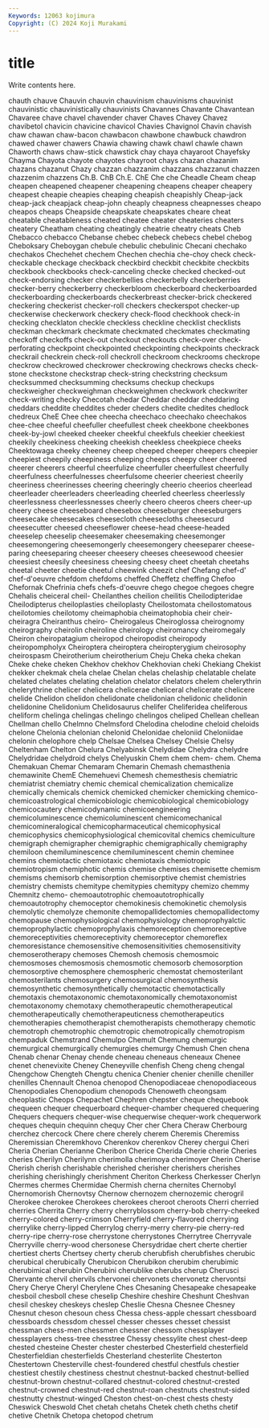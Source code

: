 ```yaml
---
Keywords: 12063 kojimura
Copyright: (C) 2024 Koji Murakami
---
```


# title

Write contents here.



 chauth chauve Chauvin chauvin chauvinism chauvinisms
chauvinist chauvinistic chauvinistically chauvinists Chavannes Chavante Chavantean Chavaree chave chavel
chavender chaver Chaves Chavey Chavez chavibetol chavicin chavicine chavicol Chavies
Chavignol Chavin chavish chaw chawan chaw-bacon chawbacon chawbone chawbuck chawdron
chawed chawer chawers Chawia chawing chawk chawl chawle chawn Chaworth
chaws chaw-stick chawstick chay chaya chayaroot Chayefsky Chayma Chayota chayote
chayotes chayroot chays chazan chazanim chazans chazanut Chazy chazzan chazzanim
chazzans chazzanut chazzen chazzenim chazzens Ch.B. ChB Ch.E. ChE Che
che Cheadle Cheam cheap cheapen cheapened cheapener cheapening cheapens cheaper
cheapery cheapest cheapie cheapies cheaping cheapish cheapishly Cheap-jack cheap-jack cheapjack
cheap-john cheaply cheapness cheapnesses cheapo cheapos cheaps Cheapside cheapskate cheapskates
cheare cheat cheatable cheatableness cheated cheatee cheater cheateries cheaters cheatery
Cheatham cheating cheatingly cheatrie cheatry cheats Cheb Chebacco chebacco Chebanse
chebec chebeck chebecs chebel chebog Cheboksary Cheboygan chebule chebulic chebulinic
Checani chechako chechakos Chechehet chechem Chechen chechia che-choy check check-
checkable checkage checkback checkbird checkbit checkbite checkbits checkbook checkbooks check-canceling
checke checked checked-out check-endorsing checker checkerbellies checkerbelly checkerberries checker-berry checkerberry
checkerbloom checkerboard checkerboarded checkerboarding checkerboards checkerbreast checker-brick checkered checkering checkerist
checker-roll checkers checkerspot checker-up checkerwise checkerwork checkery check-flood checkhook check-in
checking checklaton checkle checkless checkline checklist checklists checkman checkmark checkmate
checkmated checkmates checkmating checkoff checkoffs check-out checkout checkouts check-over check-perforating
checkpoint checkpointed checkpointing checkpoints checkrack checkrail checkrein check-roll checkroll checkroom
checkrooms checkrope checkrow checkrowed checkrower checkrowing checkrows checks check-stone checkstone
checkstrap check-string checkstring checksum checksummed checksumming checksums checkup checkups checkweigher
checkweighman checkweighmen checkwork checkwriter check-writing checky Checotah chedar Cheddar cheddar
cheddaring cheddars cheddite cheddites cheder cheders chedite chedites chedlock chedreux
CheE Chee chee cheecha cheechaco cheechako cheechakos chee-chee cheeful cheefuller
cheefullest cheek cheekbone cheekbones cheek-by-jowl cheeked cheeker cheekful cheekfuls cheekier
cheekiest cheekily cheekiness cheeking cheekish cheekless cheekpiece cheeks Cheektowaga cheeky
cheeney cheep cheeped cheeper cheepers cheepier cheepiest cheepily cheepiness cheeping
cheeps cheepy cheer cheered cheerer cheerers cheerful cheerfulize cheerfuller cheerfullest
cheerfully cheerfulness cheerfulnesses cheerfulsome cheerier cheeriest cheerily cheeriness cheerinesses cheering
cheeringly cheerio cheerios cheerlead cheerleader cheerleaders cheerleading cheerled cheerless cheerlessly
cheerlessness cheerlessnesses cheerly cheero cheeros cheers cheer-up cheery cheese cheeseboard
cheesebox cheeseburger cheeseburgers cheesecake cheesecakes cheesecloth cheesecloths cheesecurd cheesecutter cheesed
cheeseflower cheese-head cheese-headed cheeselep cheeselip cheesemaker cheesemaking cheesemonger cheesemongering cheesemongerly
cheesemongery cheeseparer cheese-paring cheeseparing cheeser cheesery cheeses cheesewood cheesier cheesiest
cheesily cheesiness cheesing cheesy cheet cheetah cheetahs cheetal cheeter cheetie
cheetul cheewink cheezit chef Chefang chef-d' chef-d'oeuvre chefdom chefdoms cheffed
Cheffetz cheffing Chefoo Chefornak Chefrinia chefs chefs-d'oeuvre chego chegoe chegoes
chegre Chehalis cheiceral cheil- Cheilanthes cheilion cheilitis Cheilodipteridae Cheilodipterus cheiloplasties
cheiloplasty Cheilostomata cheilostomatous cheilotomies cheilotomy cheimaphobia cheimatophobia cheir cheir- cheiragra
Cheiranthus cheiro- Cheirogaleus Cheiroglossa cheirognomy cheirography cheirolin cheiroline cheirology cheiromancy
cheiromegaly Cheiron cheiropatagium cheiropod cheiropodist cheiropody cheiropompholyx Cheiroptera cheiroptera cheiropterygium
cheirosophy cheirospasm Cheirotherium cheirotherium Cheju Cheka cheka chekan Cheke cheke
cheken Chekhov chekhov Chekhovian cheki Chekiang Chekist chekker chekmak chela
chelae Chelan chelas chelaship chelatable chelate chelated chelates chelating chelation
chelator chelators chelem chelerythrin chelerythrine chelicer chelicera chelicerae cheliceral chelicerate
chelicere chelide Chelidon chelidon chelidonate chelidonian chelidonic chelidonin chelidonine Chelidonium
Chelidosaurus chelifer Cheliferidea cheliferous cheliform chelinga chelingas chelingo chelingos cheliped
Chellean chellean Chellman chello Chelmno Chelmsford Chelodina chelodine cheloid cheloids
chelone Chelonia chelonian chelonid Chelonidae cheloniid Cheloniidae chelonin chelophore chelp
Chelsae Chelsea Chelsey Chelsie Chelsy Cheltenham Chelton Chelura Chelyabinsk Chelydidae
Chelydra chelydre Chelydridae chelydroid chelys Chelyuskin Chem chem chem- chem.
Chema Chemakuan Chemar Chemaram Chemarin Chemash chemasthenia chemawinite ChemE Chemehuevi
Chemesh chemesthesis chemiatric chemiatrist chemiatry chemic chemical chemicalization chemicalize chemically
chemicals chemick chemicked chemicker chemicking chemico- chemicoastrological chemicobiologic chemicobiological chemicobiology
chemicocautery chemicodynamic chemicoengineering chemicoluminescence chemicoluminescent chemicomechanical chemicomineralogical chemicopharmaceutical chemicophysical chemicophysics
chemicophysiological chemicovital chemics chemiculture chemigraph chemigrapher chemigraphic chemigraphically chemigraphy chemiloon
chemiluminescence chemiluminescent chemin cheminee chemins chemiotactic chemiotaxic chemiotaxis chemiotropic chemiotropism
chemiphotic chemis chemise chemises chemisette chemism chemisms chemisorb chemisorption chemisorptive
chemist chemistries chemistry chemists chemitype chemitypies chemitypy chemizo chemmy Chemnitz
chemo- chemoautotrophic chemoautotrophically chemoautotrophy chemoceptor chemokinesis chemokinetic chemolysis chemolytic chemolyze
chemonite chemopallidectomies chemopallidectomy chemopause chemophysiological chemophysiology chemoprophyalctic chemoprophylactic chemoprophylaxis chemoreception
chemoreceptive chemoreceptivities chemoreceptivity chemoreceptor chemoreflex chemoresistance chemosensitive chemosensitivities chemosensitivity chemoserotherapy
chemoses Chemosh chemosis chemosmoic chemosmoses chemosmosis chemosmotic chemosorb chemosorption chemosorptive
chemosphere chemospheric chemostat chemosterilant chemosterilants chemosurgery chemosurgical chemosynthesis chemosynthetic chemosynthetically
chemotactic chemotactically chemotaxis chemotaxonomic chemotaxonomically chemotaxonomist chemotaxonomy chemotaxy chemotherapeutic chemotherapeutical
chemotherapeutically chemotherapeuticness chemotherapeutics chemotherapies chemotherapist chemotherapists chemotherapy chemotic chemotroph chemotrophic
chemotropic chemotropically chemotropism chempaduk Chemstrand Chemulpo Chemult Chemung chemurgic chemurgical
chemurgically chemurgies chemurgy Chemush Chen chena Chenab chenar Chenay chende
cheneau cheneaus cheneaux Chenee chenet chenevixite Cheney Cheneyville chenfish Cheng
cheng chengal Chengchow Chengteh Chengtu chenica Chenier chenier chenille cheniller
chenilles Chennault Chenoa chenopod Chenopodiaceae chenopodiaceous Chenopodiales Chenopodium chenopods Chenoweth
cheongsam cheoplastic Cheops Chepachet Chephren chepster cheque chequebook chequeen chequer
chequerboard chequer-chamber chequered chequering Chequers chequers chequer-wise chequerwise chequer-work chequerwork
cheques chequin chequinn chequy Cher cher Chera Cheraw Cherbourg cherchez
chercock Chere chere cherely cherem Cheremis Cheremiss Cheremissian Cheremkhovo Cherenkov
cherenkov Cherey chergui Cheri Cheria Cherian Cherianne Cheribon Cherice Cherida
Cherie cherie Cheries cheries Cherilyn Cherilynn cherimolla cherimoya cherimoyer Cherin
Cherise Cherish cherish cherishable cherished cherisher cherishers cherishes cherishing cherishingly
cherishment Cheriton Cherkess Cherkesser Cherlyn Chermes chermes Chermidae Chermish cherna
chernites Chernobyl Chernomorish Chernovtsy Chernow chernozem chernozemic cherogril Cherokee cherokee
Cherokees cherokees cheroot cheroots Cherri cherried cherries Cherrita Cherry cherry
cherryblossom cherry-bob cherry-cheeked cherry-colored cherry-crimson Cherryfield cherry-flavored cherrying cherrylike cherry-lipped
Cherrylog cherry-merry cherry-pie cherry-red cherry-ripe cherry-rose cherrystone cherrystones Cherrytree Cherryvale
Cherryville cherry-wood chersonese Chersydridae chert cherte chertier chertiest cherts Chertsey
cherty cherub cherubfish cherubfishes cherubic cherubical cherubically Cherubicon Cherubikon cherubim
cherubimic cherubimical cherubin Cherubini cherublike cherubs cherup Cherusci Chervante chervil
chervils chervonei chervonets chervonetz chervontsi Chery Cherye Cheryl Cherylene Ches
Chesaning Chesapeake chesapeake chesboil chesboll chese cheselip Cheshire cheshire Cheshunt
Cheshvan chesil cheskey cheskeys cheslep Cheslie Chesna Chesnee Chesney Chesnut
cheson chesoun chess Chessa chess-apple chessart chessboard chessboards chessdom chessel
chesser chesses chesset chessist chessman chess-men chessmen chessner chessom chessplayer
chessplayers chess-tree chesstree Chessy chessylite chest chest-deep chested chesteine Chester
chester chesterbed Chesterfield chesterfield Chesterfieldian chesterfields Chesterland chesterlite Chesterton Chestertown
Chesterville chest-foundered chestful chestfuls chestier chestiest chestily chestiness chestnut chestnut-backed
chestnut-bellied chestnut-brown chestnut-collared chestnut-colored chestnut-crested chestnut-crowned chestnut-red chestnut-roan chestnuts chestnut-sided
chestnutty chestnut-winged Cheston chest-on-chest chests chesty Cheswick Cheswold Chet chetah
chetahs Chetek cheth cheths chetif chetive Chetnik Chetopa chetopod chetrum
